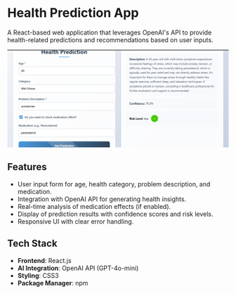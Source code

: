 # Health Prediction App

A React-based web application that leverages OpenAI's API to provide health-related predictions and recommendations based on user inputs.

![App Screenshot](./public/Screenshot%202025-03-06%20115202.png)

## Features
- User input form for age, health category, problem description, and medication.
- Integration with OpenAI API for generating health insights.
- Real-time analysis of medication effects (if enabled).
- Display of prediction results with confidence scores and risk levels.
- Responsive UI with clear error handling.

## Tech Stack
- **Frontend**: React.js
- **AI Integration**: OpenAI API (GPT-4o-mini)
- **Styling**: CSS3
- **Package Manager**: npm
